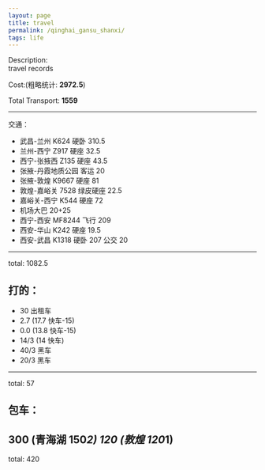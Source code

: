 ```yaml
---
layout: page
title: travel
permalink: /qinghai_gansu_shanxi/
tags: life
---
```


Description:    
travel records     


Cost:(粗略统计:	<b>2972.5</b>)    

Total Transport: <b>1559</b>    

--------------------    
交通：   
* 武昌-兰州 K624 硬卧 310.5
* 兰州-西宁 Z917 硬座 32.5
* 西宁-张掖西 Z135 硬座 43.5
* 张掖-丹霞地质公园 客运 20
* 张掖-敦煌 K9667 硬座 81
* 敦煌-嘉峪关 7528 绿皮硬座 22.5
* 嘉峪关-西宁 K544 硬座 72
* 机场大巴 20+25
* 西宁-西安 MF8244 飞行 209
* 西安-华山 K242 硬座 19.5
* 西安-武昌 K1318 硬卧 207
公交 20    
--------------------    
total: 1082.5    

打的：
--------------------    
* 30 出租车
* 2.7 (17.7 快车-15)
* 0.0 (13.8 快车-15)
* 14/3 (14 快车)
* 40/3 黑车
* 20/3 黑车
--------------------    
total: 57    

包车：    
--------------------    
300 (青海湖 150*2)
120 (敦煌 120*1)
--------------------    
total: 420    

